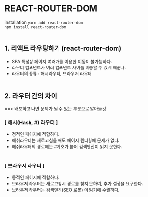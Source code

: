 # REACT-ROUTER-DOM
installation
`yarn add react-router-dom` <br/>
`npm install react-router-dom`<br/><br/>

## 1. 리액트 라우팅하기 (react-router-dom)
- SPA 특성상 페이지 여러개를 이용한 이동이 불가능하다.
- 라우터 컴포넌트가 여러 컴포넌트 사이를 이동할 수 있게 해준다.
- 라우터의 종류 : 해시라우터, 브라우저 라우터 <br><br>

## 2. 라우터 간의 차이 
==> 배포하고 나면 문제가 될 수 있는 부분으로 알아둘것<br>

### [ 해시(Hash, #) 라우터 ]<br>
- 정적인 페이지에 적합하다.
- 해쉬라우터는 새로고침을 해도 페이지 렌더링에 문제가 없다.
- 해쉬라우터의 경로에는 #기호가 붙어 검색엔진이 읽지 못한다.
<br><br>
### [ 브라우저 라우터 ]<br>
- 동적인 페이지에 적합하다.
- 브라우저 라우터는 새로고침시 경로를 찾지 못하여, 추가 설정을 요구한다.
- 브라우저 라우터는 검색엔진(SEO 로봇) 이 읽기에 수월하다.

<br><br>




